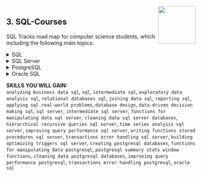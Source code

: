 <img align="right" width="100" height="100" src="https://github.com/cs-MohamedAyman/DataCamp-Tracks/blob/master/organizations-logos/datacamp.jpg">

## 3. SQL-Courses
SQL Tracks road map for computer science students, which including the following main topics:

<details>
	<summary>SQL</summary><table>
	<thead>
		<tr>
			<th width="40%">Course</th>
			<th width="60%">Chapter</th>
			<th>H</th>
			<th>Videos</th>
			<th>Exercises</th>
		</tr>
	</thead>
	<tbody>
			<tr>
				<td rowspan=4 align=center>
<a href="https://learn.datacamp.com/courses/analyzing-business-data-in-sql">Analyzing Business Data in SQL</a><br>
				<td align="left">Revenue, cost, and profit</td>
				<td rowspan=4 align="center">4</td>
				<td rowspan=4 align="center">15</td>
				<td rowspan=4 align="center">46</td>
				</td>
			</tr>
			<tr>
				<td align="left">User-centric KPIs</td>
			</tr>
			<tr>
				<td align="left">ARPU, histograms, and percentiles</td>
			</tr>
			<tr>
				<td align="left">Generating an executive report</td>
			</tr>
			<tr>
				<td rowspan=3 align=center>
<a href="https://learn.datacamp.com/courses/introduction-to-sql">Introduction to SQL</a><br>
				<td align="left">Filtering rows</td>
				<td rowspan=3 align="center">4</td>
				<td rowspan=3 align="center">1</td>
				<td rowspan=3 align="center">41</td>
				</td>
			</tr>
			<tr>
				<td align="left">Aggregate Functions</td>
			</tr>
			<tr>
				<td align="left">Sorting and grouping</td>
			</tr>
			<tr>
				<td rowspan=3 align=center>
<a href="https://learn.datacamp.com/courses/intermediate-sql">Intermediate SQL</a><br>
				<td align="left">Short and Simple Subqueries</td>
				<td rowspan=3 align="center">4</td>
				<td rowspan=3 align="center">15</td>
				<td rowspan=3 align="center">55</td>
				</td>
			</tr>
			<tr>
				<td align="left">Correlated Queries, Nested Queries, and Common Table Expressions</td>
			</tr>
			<tr>
				<td align="left">Window Functions</td>
			</tr>
			<tr>
				<td rowspan=3 align=center>
<a href="https://learn.datacamp.com/courses/exploratory-data-analysis-in-sql">Exploratory Data Analysis in SQL</a><br>
				<td align="left">Summarizing and aggregating numeric data</td>
				<td rowspan=3 align="center">4</td>
				<td rowspan=3 align="center">16</td>
				<td rowspan=3 align="center">58</td>
				</td>
			</tr>
			<tr>
				<td align="left">Exploring categorical data and unstructured text</td>
			</tr>
			<tr>
				<td align="left">Working with dates and timestamps</td>
			</tr>
			<tr>
				<td rowspan=3 align=center>
<a href="https://learn.datacamp.com/courses/introduction-to-relational-databases-in-sql">Introduction to Relational Databases in SQL</a><br>
				<td align="left">Enforce data consistency with attribute constraints</td>
				<td rowspan=3 align="center">4</td>
				<td rowspan=3 align="center">13</td>
				<td rowspan=3 align="center">45</td>
				</td>
			</tr>
			<tr>
				<td align="left">Uniquely identify records with key constraints</td>
			</tr>
			<tr>
				<td align="left">Glue together tables with foreign keys</td>
			</tr>
			<tr>
				<td rowspan=3 align=center>
<a href="https://learn.datacamp.com/courses/joining-data-in-postgresql">Joining Data in SQL</a><br>
				<td align="left">Outer joins and cross joins</td>
				<td rowspan=3 align="center">5</td>
				<td rowspan=3 align="center">13</td>
				<td rowspan=3 align="center">53</td>
				</td>
			</tr>
			<tr>
				<td align="left">Set theory clauses</td>
			</tr>
			<tr>
				<td align="left">Subqueries</td>
			</tr>
			<tr>
				<td rowspan=3 align=center>
<a href="https://learn.datacamp.com/courses/reporting-in-sql">Reporting in SQL</a><br>
				<td align="left">Creating Reports</td>
				<td rowspan=3 align="center">4</td>
				<td rowspan=3 align="center">15</td>
				<td rowspan=3 align="center">54</td>
				</td>
			</tr>
			<tr>
				<td align="left">Cleaning & Validation</td>
			</tr>
			<tr>
				<td align="left">Complex Calculations</td>
			</tr>
			<tr>
				<td rowspan=3 align=center>
<a href="https://learn.datacamp.com/courses/applying-sql-to-real-world-problems">Applying SQL to Real-World Problems</a><br>
				<td align="left">Find Your Data</td>
				<td rowspan=3 align="center">4</td>
				<td rowspan=3 align="center">13</td>
				<td rowspan=3 align="center">47</td>
				</td>
			</tr>
			<tr>
				<td align="left">Manage Your Data</td>
			</tr>
			<tr>
				<td align="left">Best Practices for Writing SQL</td>
			</tr>
			<tr>
				<td rowspan=3 align=center>
<a href="https://learn.datacamp.com/courses/database-design">Database Design</a><br>
				<td align="left">Database Schemas and Normalization</td>
				<td rowspan=3 align="center">4</td>
				<td rowspan=3 align="center">13</td>
				<td rowspan=3 align="center">52</td>
				</td>
			</tr>
			<tr>
				<td align="left">Database Views</td>
			</tr>
			<tr>
				<td align="left">Database Management</td>
			</tr>
			<tr>
				<td rowspan=3 align=center>
<a href="https://learn.datacamp.com/courses/data-driven-decision-making-in-sql">Data-Driven Decision Making in SQL</a><br>
				<td align="left">Decision Making with simple SQL queries</td>
				<td rowspan=3 align="center">4</td>
				<td rowspan=3 align="center">15</td>
				<td rowspan=3 align="center">54</td>
				</td>
			</tr>
			<tr>
				<td align="left">Data Driven Decision Making with advanced SQL queries</td>
			</tr>
			<tr>
				<td align="left">Data Driven Decision Making with OLAP SQL queries</td>
			</tr>
	</tbody>
	</table>
</details>
<details>
	<summary>SQL Server</summary><table>
	<thead>
		<tr>
			<th width="40%">Course</th>
			<th width="60%">Chapter</th>
			<th>H</th>
			<th>Videos</th>
			<th>Exercises</th>
		</tr>
	</thead>
	<tbody>
			<tr>
				<td rowspan=3 align=center>
<a href="https://learn.datacamp.com/courses/introduction-to-sql-server">Introduction to SQL Server</a><br>
				<td align="left">Groups, strings, and counting things</td>
				<td rowspan=3 align="center">4</td>
				<td rowspan=3 align="center">13</td>
				<td rowspan=3 align="center">46</td>
				</td>
			</tr>
			<tr>
				<td align="left">Joining tables</td>
			</tr>
			<tr>
				<td align="left">You've got the power</td>
			</tr>
			<tr>
				<td rowspan=3 align=center>
<a href="https://learn.datacamp.com/courses/intermediate-t-sql">Intermediate SQL Server</a><br>
				<td align="left">Math Functions</td>
				<td rowspan=3 align="center">4</td>
				<td rowspan=3 align="center">14</td>
				<td rowspan=3 align="center">47</td>
				</td>
			</tr>
			<tr>
				<td align="left">Processing Data in SQL Server</td>
			</tr>
			<tr>
				<td align="left">Window Functions</td>
			</tr>
			<tr>
				<td rowspan=3 align=center>
<a href="https://learn.datacamp.com/courses/functions-for-manipulating-data-in-sql-server">Functions for Manipulating Data in SQL Server</a><br>
				<td align="left">Manipulating time</td>
				<td rowspan=3 align="center">4</td>
				<td rowspan=3 align="center">14</td>
				<td rowspan=3 align="center">54</td>
				</td>
			</tr>
			<tr>
				<td align="left">Working With Strings</td>
			</tr>
			<tr>
				<td align="left">Recognizing Numeric Data Properties</td>
			</tr>
			<tr>
				<td rowspan=3 align=center>
<a href="https://learn.datacamp.com/courses/cleaning-data-in-sql-server-databases">Cleaning Data in SQL Server Databases</a><br>
				<td align="left">Dealing with missing data, duplicate data, and different date formats</td>
				<td rowspan=3 align="center">4</td>
				<td rowspan=3 align="center">13</td>
				<td rowspan=3 align="center">48</td>
				</td>
			</tr>
			<tr>
				<td align="left">Dealing with out of range values, different data types, and pattern matching</td>
			</tr>
			<tr>
				<td align="left">Combining, splitting, and transforming data</td>
			</tr>
			<tr>
				<td rowspan=3 align=center>
<a href="https://learn.datacamp.com/courses/hierarchical-and-recursive-queries-in-sql-server">Hierarchical and Recursive Queries in SQL Server</a><br>
				<td align="left">Hierarchical and Recursive Queries</td>
				<td rowspan=3 align="center">4</td>
				<td rowspan=3 align="center">13</td>
				<td rowspan=3 align="center">47</td>
				</td>
			</tr>
			<tr>
				<td align="left">Creating Data Models on Your Own</td>
			</tr>
			<tr>
				<td align="left">Hierarchical Queries of Real-World Examples</td>
			</tr>
			<tr>
				<td rowspan=3 align=center>
<a href="https://learn.datacamp.com/courses/time-series-analysis-in-sql-server">Time Series Analysis in SQL Server</a><br>
				<td align="left">Converting to Dates and Times</td>
				<td rowspan=3 align="center">5</td>
				<td rowspan=3 align="center">16</td>
				<td rowspan=3 align="center">60</td>
				</td>
			</tr>
			<tr>
				<td align="left">Aggregating Time Series Data</td>
			</tr>
			<tr>
				<td align="left">Answering Time Series Questions with Window Functions</td>
			</tr>
			<tr>
				<td rowspan=3 align=center>
<a href="https://learn.datacamp.com/courses/improving-query-performance-in-sql-server">Improving Query Performance in SQL Server</a><br>
				<td align="left">Filtering and Data Interrogation</td>
				<td rowspan=3 align="center">4</td>
				<td rowspan=3 align="center">16</td>
				<td rowspan=3 align="center">58</td>
				</td>
			</tr>
			<tr>
				<td align="left">Sub-queries and presence or absence</td>
			</tr>
			<tr>
				<td align="left">Query performance tuning</td>
			</tr>
			<tr>
				<td rowspan=3 align=center>
<a href="https://learn.datacamp.com/courses/writing-functions-and-stored-procedures-in-sql-server">Writing Functions and Stored Procedures in SQL Server</a><br>
				<td align="left">User Defined Functions</td>
				<td rowspan=3 align="center">4</td>
				<td rowspan=3 align="center">16</td>
				<td rowspan=3 align="center">57</td>
				</td>
			</tr>
			<tr>
				<td align="left">Stored Procedures</td>
			</tr>
			<tr>
				<td align="left">NYC Taxi Ride Case Study</td>
			</tr>
			<tr>
				<td rowspan=3 align=center>
<a href="https://learn.datacamp.com/courses/transactions-and-error-handling-in-sql-server">Transactions and Error Handling in SQL Server</a><br>
				<td align="left">Raising, throwing and customizing your errors</td>
				<td rowspan=3 align="center">4</td>
				<td rowspan=3 align="center">14</td>
				<td rowspan=3 align="center">52</td>
				</td>
			</tr>
			<tr>
				<td align="left">Transactions in SQL Server</td>
			</tr>
			<tr>
				<td align="left">Controlling the concurrency: Transaction isolation levels</td>
			</tr>
			<tr>
				<td rowspan=3 align=center>
<a href="https://learn.datacamp.com/courses/building-and-optimizing-triggers-in-sql-server">Building and Optimizing Triggers in SQL Server</a><br>
				<td align="left">Classification of Triggers</td>
				<td rowspan=3 align="center">4</td>
				<td rowspan=3 align="center">15</td>
				<td rowspan=3 align="center">49</td>
				</td>
			</tr>
			<tr>
				<td align="left">Trigger Limitations and Use Cases</td>
			</tr>
			<tr>
				<td align="left">Trigger Optimization and Management</td>
			</tr>
	</tbody>
	</table>
</details>
<details>
	<summary>PostgreSQL</summary><table>
	<thead>
		<tr>
			<th width="40%">Course</th>
			<th width="60%">Chapter</th>
			<th>H</th>
			<th>Videos</th>
			<th>Exercises</th>
		</tr>
	</thead>
	<tbody>
			<tr>
				<td rowspan=3 align=center>
<a href="https://learn.datacamp.com/courses/creating-postgresql-databases">Creating PostgreSQL Databases</a><br>
				<td align="left">PostgreSQL Data Types</td>
				<td rowspan=3 align="center">4</td>
				<td rowspan=3 align="center">16</td>
				<td rowspan=3 align="center">51</td>
				</td>
			</tr>
			<tr>
				<td align="left">Database Normalization</td>
			</tr>
			<tr>
				<td align="left">Access Control in PostgreSQL</td>
			</tr>
			<tr>
				<td rowspan=3 align=center>
<a href="https://learn.datacamp.com/courses/functions-for-manipulating-data-in-postgresql">Functions for Manipulating Data in PostgreSQL</a><br>
				<td align="left">Working with DATE/TIME Functions and Operators</td>
				<td rowspan=3 align="center">4</td>
				<td rowspan=3 align="center">13</td>
				<td rowspan=3 align="center">50</td>
				</td>
			</tr>
			<tr>
				<td align="left">Parsing and Manipulating Text</td>
			</tr>
			<tr>
				<td align="left">Full-text Search and PostgresSQL Extensions</td>
			</tr>
			<tr>
				<td rowspan=3 align=center>
<a href="https://learn.datacamp.com/courses/postgresql-summary-stats-and-window-functions">PostgreSQL Summary Stats and Window Functions</a><br>
				<td align="left">Fetching, ranking, and paging</td>
				<td rowspan=3 align="center">4</td>
				<td rowspan=3 align="center">12</td>
				<td rowspan=3 align="center">44</td>
				</td>
			</tr>
			<tr>
				<td align="left">Aggregate window functions and frames</td>
			</tr>
			<tr>
				<td align="left">Beyond window functions</td>
			</tr>
			<tr>
				<td rowspan=3 align=center>
<a href="https://learn.datacamp.com/courses/cleaning-data-in-postgresql-databases">Cleaning Data in PostgreSQL Databases</a><br>
				<td align="left">Missing, Duplicate, and Invalid Data</td>
				<td rowspan=3 align="center">4</td>
				<td rowspan=3 align="center">15</td>
				<td rowspan=3 align="center">49</td>
				</td>
			</tr>
			<tr>
				<td align="left">Converting Data</td>
			</tr>
			<tr>
				<td align="left">Transforming Data</td>
			</tr>
			<tr>
				<td rowspan=3 align=center>
<a href="https://learn.datacamp.com/courses/improving-query-performance-in-postgresql">Improving Query Performance in PostgreSQL</a><br>
				<td align="left">Minimizing Results and Decreasing the Load</td>
				<td rowspan=3 align="center">4</td>
				<td rowspan=3 align="center">15</td>
				<td rowspan=3 align="center">53</td>
				</td>
			</tr>
			<tr>
				<td align="left">Using Database Designed Properties</td>
			</tr>
			<tr>
				<td align="left">Assessing Query Performance</td>
			</tr>
			<tr>
				<td rowspan=3 align=center>
<a href="https://learn.datacamp.com/courses/transactions-and-error-handling-in-postgresql">Transactions and Error Handling in PostgreSQL</a><br>
				<td align="left">Rolling back and Savepoints</td>
				<td rowspan=3 align="center">4</td>
				<td rowspan=3 align="center">15</td>
				<td rowspan=3 align="center">49</td>
				</td>
			</tr>
			<tr>
				<td align="left">Handling exceptions</td>
			</tr>
			<tr>
				<td align="left">Stacked Diagnostics</td>
			</tr>
	</tbody>
	</table>
</details>
<details>
	<summary>Oracle SQL</summary><table>
	<thead>
		<tr>
			<th width="40%">Course</th>
			<th width="60%">Chapter</th>
			<th>H</th>
			<th>Videos</th>
			<th>Exercises</th>
		</tr>
	</thead>
	<tbody>
			<tr>
				<td rowspan=3 align=center>
<a href="https://www.datacamp.com/courses/introduction-to-oracle-sql">Introduction to Oracle SQL</a><br>
				<td align="left">Aggregating Data</td>
				<td rowspan=3 align="center">4</td>
				<td rowspan=3 align="center">15</td>
				<td rowspan=3 align="center">54</td>
				</td>
			</tr>
			<tr>
				<td align="left">Combining Data</td>
			</tr>
			<tr>
				<td align="left">Taking it to the Next Level</td>
			</tr>
	</tbody>
</table>
</details>

**SKILLS YOU WILL GAIN:**<br>
`analyzing business data sql`, `sql`, `intermediate sql`, `exploratory data analysis sql`, `relational databases sql`, `joining data sql`, `reporting sql`, `applying sql real-world problems`, `database design`, `data-driven decision making sql`, `sql server`, `intermediate sql server`, `functions for manipulating data sql server`, `cleaning data sql server databases`, `hierarchical recursive queries sql server`, `time series analysis sql server`, `improving query performance sql server`, `writing functions stored procedures sql server`, `transactions error handling sql server`, `building optimizing triggers sql server`, `creating postgresql databases`, `functions for manipulating data postgresql`, `postgresql summary stats window functions`, `cleaning data postgresql databases`, `improving query performance postgresql`, `transactions error handling postgresql`, `oracle sql`
